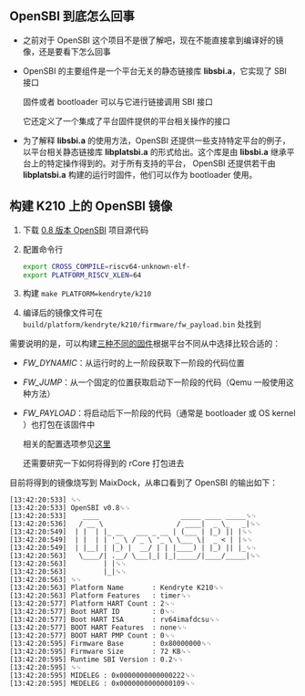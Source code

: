 ## OpenSBI 到底怎么回事

* 之前对于 OpenSBI 这个项目不是很了解吧，现在不能直接拿到编译好的镜像，还是要看下怎么回事

* OpenSBI 的主要组件是一个平台无关的静态链接库 **libsbi.a**，它实现了 SBI 接口

  固件或者 bootloader 可以与它进行链接调用 SBI 接口

  它还定义了一个集成了平台固件提供的平台相关操作的接口

* 为了解释 **libsbi.a** 的使用方法，OpenSBI 还提供一些支持特定平台的例子，以平台相关静态链接库 **libplatsbi.a** 的形式给出。这个库是由 **libsbi.a** 继承平台上的特定操作得到的。对于所有支持的平台， OpenSBI 还提供若干由 **libplatsbi.a** 构建的运行时固件，他们可以作为 bootloader 使用。

## 构建 K210 上的 OpenSBI 镜像

1. 下载 [0.8 版本 OpenSBI](https://github.com/riscv/opensbi/archive/v0.8.tar.gz) 项目源代码

2. 配置命令行

   ```bash
   export CROSS_COMPILE=riscv64-unknown-elf-
   export PLATFORM_RISCV_XLEN=64
   ```

3. 构建 ``make PLATFORM=kendryte/k210``

4. 编译后的镜像文件可在 ``build/platform/kendryte/k210/firmware/fw_payload.bin`` 处找到

需要说明的是，可以构建[三种不同的固件](https://github.com/riscv/opensbi/blob/master/docs/firmware/fw.md)根据平台不同从中选择比较合适的：

* *FW\_DYNAMIC*：从运行时的上一阶段获取下一阶段的代码位置

* *FW\_JUMP*：从一个固定的位置获取启动下一阶段的代码（Qemu 一般使用这种方法）

* *FW\_PAYLOAD*：将启动后下一阶段的代码（通常是 bootloader 或 OS kernel ）也打包在该固件中

  相关的配置选项参见[这里](https://github.com/riscv/opensbi/blob/master/docs/firmware/fw_payload.md)

  还需要研究一下如何将得到的 rCore 打包进去

目前将得到的镜像烧写到 MaixDock，从串口看到了 OpenSBI 的输出如下：

```
[13:42:20:533] ␍␊
[13:42:20:533] OpenSBI v0.8␍␊
[13:42:20:533]    ____                    _____ ____ _____␍␊
[13:42:20:536]   / __ \                  / ____|  _ \_   _|␍␊
[13:42:20:549]  | |  | |_ __   ___ _ __ | (___ | |_) || |␍␊
[13:42:20:549]  | |  | | '_ \ / _ \ '_ \ \___ \|  _ < | |␍␊
[13:42:20:549]  | |__| | |_) |  __/ | | |____) | |_) || |_␍␊
[13:42:20:563]   \____/| .__/ \___|_| |_|_____/|____/_____|␍␊
[13:42:20:563]         | |␍␊
[13:42:20:563]         |_|␍␊
[13:42:20:563] ␍␊
[13:42:20:563] Platform Name       : Kendryte K210␍␊
[13:42:20:563] Platform Features   : timer␍␊
[13:42:20:577] Platform HART Count : 2␍␊
[13:42:20:577] Boot HART ID        : 0␍␊
[13:42:20:577] Boot HART ISA       : rv64imafdcsu␍␊
[13:42:20:577] BOOT HART Features  : none␍␊
[13:42:20:577] BOOT HART PMP Count : 0␍␊
[13:42:20:595] Firmware Base       : 0x80000000␍␊
[13:42:20:595] Firmware Size       : 72 KB␍␊
[13:42:20:595] Runtime SBI Version : 0.2␍␊
[13:42:20:595] ␍␊
[13:42:20:595] MIDELEG : 0x0000000000000222␍␊
[13:42:20:595] MEDELEG : 0x0000000000000109␍␊
```


